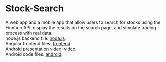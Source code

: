 # Stock-Search
A web app and a mobile app that allow users to search for stocks using the Finnhub API, display the results on the search page, and simulate trading process with real data.
<br>
node.js backend file: [node.js](https://github.com/hedyj-1762108/Stock-Search/blob/main/app.js).
<br>
Angular frontend files: [frontend](https://github.com/hedyj-1762108/Stock-Search/tree/main/frontend).
<br>
Android presentation video: [video](https://www.youtube.com/watch?v=IsAeru2Vyeg).
<br>
Android code files: [android](https://github.com/hedyj-1762108/Stock-Search/tree/main/android%20code).
